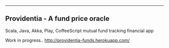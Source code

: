 ---------------------------------
Providentia - A fund price oracle 
---------------------------------

Scala, Java, Akka, Play, CoffeeScript mutual fund tracking financial app

Work in progress..
http://providentia-funds.herokuapp.com/

